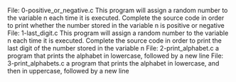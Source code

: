 File: 0-positive_or_negative.c This program will assign a random number to the variable n each time it is executed. Complete the source code in order to print whether the number stored in the variable n is positive or negative
File: 1-last_digit.c This program will assign a random number to the variable n each time it is executed. Complete the source code in order to print the last digit of the number stored in the variable n
File: 2-print_alphabet.c a program that prints the alphabet in lowercase, followed by a new line
File: 3-print_alphabets.c a program that prints the alphabet in lowercase, and then in uppercase, followed by a new line
